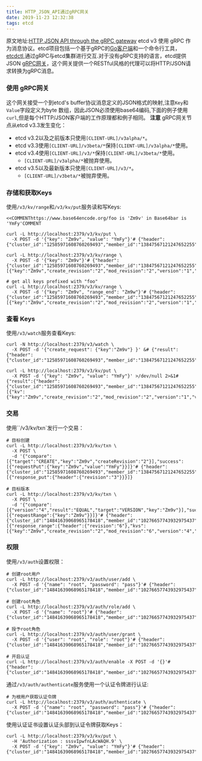 ```yaml
---
title: HTTP_JSON_API通过gRPC网关
date: 2019-11-23 12:32:38
tags: etcd
---
```

原文地址:[HTTP JSON API through the gRPC gateway](https://github.com/etcd-io/etcd/blob/master/Documentation/dev-guide/api_grpc_gateway.md)
etcd v3 使用 gRPC 作为消息协议。etcd项目包括一个基于gRPC的[Go客户端](https://newonexd.github.io/2019/11/23/blog/etcd/%E5%AE%A2%E6%88%B7%E7%AB%AFv3/)和一个命令行工具，[etcdctl](https://github.com/etcd-io/etcd/tree/master/etcdctl),通过gRPC与etcd集群进行交互.对于没有gRPC支持的语言，etcd提供JSON [gRPC网关](https://github.com/grpc-ecosystem/grpc-gateway)，这个网关提供一个RESTful风格的代理可以将HTTP/JSON请求转换为gRPC消息。
### 使用 gRPC网关
这个网关接受一个到etcd's buffer协议消息定义的JSON格式的映射,注意`Key`和`Value`字段定义为byte 数组，因此JSON必须使用base64编码,下面的例子使用`curl`,但是每个HTTP/JSON客户端的工作原理都和例子相同。
**注意**
gRPC网关节点从etcd v3.3发生变化：

* etcd v3.2以及之前版本只使用`[CLIENT-URL]/v3alpha/*`。
* etcd v3.3使用`[CLIENT-URL]/v3beta/*`保持`[CLIENT-URL]/v3alpha/*`使用。
* etcd v3.4使用`[CLIENT-URL]/v3/*`保持`[CLIENT-URL]/v3beta/*`使用。
    * `[CLIENT-URL]/v3alpha/*`被抛弃使用。
* etcd v3.5以及最新版本只使用`[CLIENT-URL]/v3/*`。
    * `[CLIENT-URL]/v3beta/*`被抛弃使用。

### 存储和获取Keys
使用`/v3/kv/range`和`/v3/kv/put`服务读和写Keys:
```
<<COMMENThttps://www.base64encode.org/foo is 'Zm9v' in Base64bar is 'YmFy'COMMENT

curl -L http://localhost:2379/v3/kv/put \
  -X POST -d '{"key": "Zm9v", "value": "YmFy"}'# {"header":{"cluster_id":"12585971608760269493","member_id":"13847567121247652255","revision":"2","raft_term":"3"}}

curl -L http://localhost:2379/v3/kv/range \
  -X POST -d '{"key": "Zm9v"}'# {"header":{"cluster_id":"12585971608760269493","member_id":"13847567121247652255","revision":"2","raft_term":"3"},"kvs":[{"key":"Zm9v","create_revision":"2","mod_revision":"2","version":"1","value":"YmFy"}],"count":"1"}

# get all keys prefixed with "foo"
curl -L http://localhost:2379/v3/kv/range \
  -X POST -d '{"key": "Zm9v", "range_end": "Zm9w"}'# {"header":{"cluster_id":"12585971608760269493","member_id":"13847567121247652255","revision":"2","raft_term":"3"},"kvs":[{"key":"Zm9v","create_revision":"2","mod_revision":"2","version":"1","value":"YmFy"}],"count":"1"}
```
### 查看 Keys
使用`/v3/watch`服务查看Keys:
```
curl -N http://localhost:2379/v3/watch \
  -X POST -d '{"create_request": {"key":"Zm9v"} }' &# {"result":{"header":{"cluster_id":"12585971608760269493","member_id":"13847567121247652255","revision":"1","raft_term":"2"},"created":true}}

curl -L http://localhost:2379/v3/kv/put \
  -X POST -d '{"key": "Zm9v", "value": "YmFy"}' >/dev/null 2>&1# {"result":{"header":{"cluster_id":"12585971608760269493","member_id":"13847567121247652255","revision":"2","raft_term":"2"},"events":[{"kv":{"key":"Zm9v","create_revision":"2","mod_revision":"2","version":"1","value":"YmFy"}}]}}
```
### 交易
使用``/v3/kv/txn`发行一个交易：
```
# 目标创建
curl -L http://localhost:2379/v3/kv/txn \
  -X POST \
  -d '{"compare":[{"target":"CREATE","key":"Zm9v","createRevision":"2"}],"success":[{"requestPut":{"key":"Zm9v","value":"YmFy"}}]}'# {"header":{"cluster_id":"12585971608760269493","member_id":"13847567121247652255","revision":"3","raft_term":"2"},"succeeded":true,"responses":[{"response_put":{"header":{"revision":"3"}}}]}
```
```
# 目标版本
curl -L http://localhost:2379/v3/kv/txn \
  -X POST \
  -d '{"compare":[{"version":"4","result":"EQUAL","target":"VERSION","key":"Zm9v"}],"success":[{"requestRange":{"key":"Zm9v"}}]}'# {"header":{"cluster_id":"14841639068965178418","member_id":"10276657743932975437","revision":"6","raft_term":"3"},"succeeded":true,"responses":[{"response_range":{"header":{"revision":"6"},"kvs":[{"key":"Zm9v","create_revision":"2","mod_revision":"6","version":"4","value":"YmF6"}],"count":"1"}}]}
```
### 权限
使用`/v3/auth`设置权限：
```
# 创建root用户
curl -L http://localhost:2379/v3/auth/user/add \
  -X POST -d '{"name": "root", "password": "pass"}'# {"header":{"cluster_id":"14841639068965178418","member_id":"10276657743932975437","revision":"1","raft_term":"2"}}

# 创建root角色
curl -L http://localhost:2379/v3/auth/role/add \
  -X POST -d '{"name": "root"}'# {"header":{"cluster_id":"14841639068965178418","member_id":"10276657743932975437","revision":"1","raft_term":"2"}}

# 授予root角色
curl -L http://localhost:2379/v3/auth/user/grant \
  -X POST -d '{"user": "root", "role": "root"}'# {"header":{"cluster_id":"14841639068965178418","member_id":"10276657743932975437","revision":"1","raft_term":"2"}}

# 开启认证
curl -L http://localhost:2379/v3/auth/enable -X POST -d '{}'# {"header":{"cluster_id":"14841639068965178418","member_id":"10276657743932975437","revision":"1","raft_term":"2"}}
```
通过`/v3/auth/authenticate`服务使用一个认证令牌进行认证:
```
# 为根用户获取认证令牌
curl -L http://localhost:2379/v3/auth/authenticate \
  -X POST -d '{"name": "root", "password": "pass"}'# {"header":{"cluster_id":"14841639068965178418","member_id":"10276657743932975437","revision":"1","raft_term":"2"},"token":"sssvIpwfnLAcWAQH.9"}
```
使用认证证书设置认证头部到认证令牌获取Keys：
```
curl -L http://localhost:2379/v3/kv/put \
  -H 'Authorization : sssvIpwfnLAcWAQH.9' \
  -X POST -d '{"key": "Zm9v", "value": "YmFy"}'# {"header":{"cluster_id":"14841639068965178418","member_id":"10276657743932975437","revision":"2","raft_term":"2"}}
```